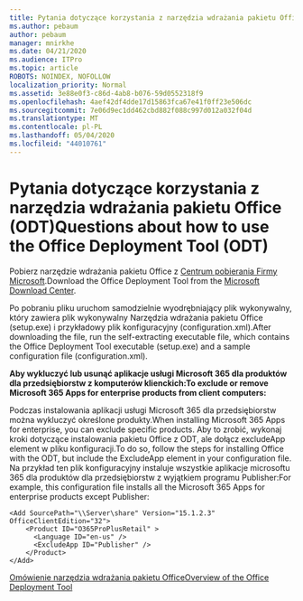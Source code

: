 ```yaml
---
title: Pytania dotyczące korzystania z narzędzia wdrażania pakietu Office (ODT)
ms.author: pebaum
author: pebaum
manager: mnirkhe
ms.date: 04/21/2020
ms.audience: ITPro
ms.topic: article
ROBOTS: NOINDEX, NOFOLLOW
localization_priority: Normal
ms.assetid: 3e88e0f3-c86d-4ab8-b076-59d0552318f9
ms.openlocfilehash: 4aef42df4dde17d15863fca67e41f0ff23e506dc
ms.sourcegitcommit: 7e06d9ec1dd462cbd882f088c997d012a032f04d
ms.translationtype: MT
ms.contentlocale: pl-PL
ms.lasthandoff: 05/04/2020
ms.locfileid: "44010761"
---
```

# <a name="questions-about-how-to-use-the-office-deployment-tool-odt"></a><span data-ttu-id="a116d-102">Pytania dotyczące korzystania z narzędzia wdrażania pakietu Office (ODT)</span><span class="sxs-lookup"><span data-stu-id="a116d-102">Questions about how to use the Office Deployment Tool (ODT)</span></span>

<span data-ttu-id="a116d-103">Pobierz narzędzie wdrażania pakietu Office z [Centrum pobierania Firmy Microsoft](https://go.microsoft.com/fwlink/p/?LinkID=626065).</span><span class="sxs-lookup"><span data-stu-id="a116d-103">Download the Office Deployment Tool from the [Microsoft Download Center](https://go.microsoft.com/fwlink/p/?LinkID=626065).</span></span>
  
<span data-ttu-id="a116d-104">Po pobraniu pliku uruchom samodzielnie wyodrębniający plik wykonywalny, który zawiera plik wykonywalny Narzędzia wdrażania pakietu Office (setup.exe) i przykładowy plik konfiguracyjny (configuration.xml).</span><span class="sxs-lookup"><span data-stu-id="a116d-104">After downloading the file, run the self-extracting executable file, which contains the Office Deployment Tool executable (setup.exe) and a sample configuration file (configuration.xml).</span></span>
  
 <span data-ttu-id="a116d-105">**Aby wykluczyć lub usunąć aplikacje usługi Microsoft 365 dla produktów dla przedsiębiorstw z komputerów klienckich:**</span><span class="sxs-lookup"><span data-stu-id="a116d-105">**To exclude or remove Microsoft 365 Apps for enterprise products from client computers:**</span></span>
  
<span data-ttu-id="a116d-106">Podczas instalowania aplikacji usługi Microsoft 365 dla przedsiębiorstw można wykluczyć określone produkty.</span><span class="sxs-lookup"><span data-stu-id="a116d-106">When installing Microsoft 365 Apps for enterprise, you can exclude specific products.</span></span> <span data-ttu-id="a116d-107">Aby to zrobić, wykonaj kroki dotyczące instalowania pakietu Office z ODT, ale dołącz excludeApp element w pliku konfiguracji.</span><span class="sxs-lookup"><span data-stu-id="a116d-107">To do so, follow the steps for installing Office with the ODT, but include the ExcludeApp element in your configuration file.</span></span> <span data-ttu-id="a116d-108">Na przykład ten plik konfiguracyjny instaluje wszystkie aplikacje microsoftu 365 dla produktów dla przedsiębiorstw z wyjątkiem programu Publisher:</span><span class="sxs-lookup"><span data-stu-id="a116d-108">For example, this configuration file installs all the Microsoft 365 Apps for enterprise products except Publisher:</span></span>
  
```
<Add SourcePath="\\Server\share" Version="15.1.2.3" OfficeClientEdition="32">
    <Product ID="O365ProPlusRetail" >
      <Language ID="en-us" />
      <ExcludeApp ID="Publisher" />
    </Product>
</Add>
```

[<span data-ttu-id="a116d-109">Omówienie narzędzia wdrażania pakietu Office</span><span class="sxs-lookup"><span data-stu-id="a116d-109">Overview of the Office Deployment Tool</span></span>](https://docs.microsoft.com/deployoffice/overview-office-deployment-tool)
  


